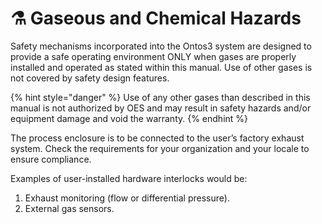# ⚗ Gaseous and Chemical Hazards

Safety mechanisms incorporated into the Ontos3 system are designed to provide a safe operating environment ONLY when gases are properly installed and operated as stated within this manual. Use of other gases is not covered by safety design features.

{% hint style="danger" %}
Use of any other gases than described in this manual is not authorized by OES and may result in safety hazards and/or equipment damage and void the warranty.
{% endhint %}

The process enclosure is to be connected to the user’s factory exhaust system. Check the requirements for your organization and your locale to ensure compliance.

Examples of user-installed hardware interlocks would be:&#x20;

1. Exhaust monitoring (flow or differential pressure).
2. External gas sensors.
